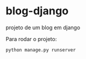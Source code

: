 # blog-django
projeto de um blog em django 

Para rodar o projeto:
```
python manage.py runserver
```
